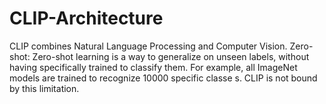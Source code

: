 # CLIP-Architecture
CLIP combines Natural Language Processing and Computer Vision. Zero-shot: Zero-shot learning is a way to generalize on unseen labels, without having specifically trained to classify them. For example, all ImageNet models are trained to recognize 10000 specific classe
s. CLIP is not bound by this limitation.

